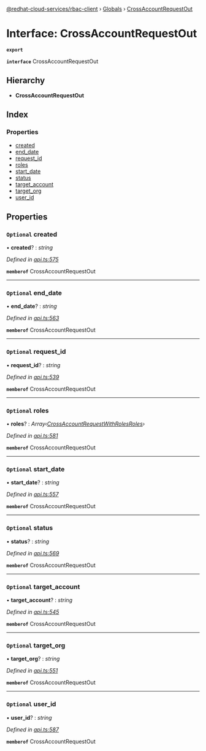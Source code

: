 [@redhat-cloud-services/rbac-client](../README.md) › [Globals](../globals.md) › [CrossAccountRequestOut](crossaccountrequestout.md)

# Interface: CrossAccountRequestOut

**`export`** 

**`interface`** CrossAccountRequestOut

## Hierarchy

* **CrossAccountRequestOut**

## Index

### Properties

* [created](crossaccountrequestout.md#optional-created)
* [end_date](crossaccountrequestout.md#optional-end_date)
* [request_id](crossaccountrequestout.md#optional-request_id)
* [roles](crossaccountrequestout.md#optional-roles)
* [start_date](crossaccountrequestout.md#optional-start_date)
* [status](crossaccountrequestout.md#optional-status)
* [target_account](crossaccountrequestout.md#optional-target_account)
* [target_org](crossaccountrequestout.md#optional-target_org)
* [user_id](crossaccountrequestout.md#optional-user_id)

## Properties

### `Optional` created

• **created**? : *string*

*Defined in [api.ts:575](https://github.com/RedHatInsights/javascript-clients.gi/blob/master/packages/rbac/api.ts#L575)*

**`memberof`** CrossAccountRequestOut

___

### `Optional` end_date

• **end_date**? : *string*

*Defined in [api.ts:563](https://github.com/RedHatInsights/javascript-clients.gi/blob/master/packages/rbac/api.ts#L563)*

**`memberof`** CrossAccountRequestOut

___

### `Optional` request_id

• **request_id**? : *string*

*Defined in [api.ts:539](https://github.com/RedHatInsights/javascript-clients.gi/blob/master/packages/rbac/api.ts#L539)*

**`memberof`** CrossAccountRequestOut

___

### `Optional` roles

• **roles**? : *Array‹[CrossAccountRequestWithRolesRoles](crossaccountrequestwithrolesroles.md)›*

*Defined in [api.ts:581](https://github.com/RedHatInsights/javascript-clients.gi/blob/master/packages/rbac/api.ts#L581)*

**`memberof`** CrossAccountRequestOut

___

### `Optional` start_date

• **start_date**? : *string*

*Defined in [api.ts:557](https://github.com/RedHatInsights/javascript-clients.gi/blob/master/packages/rbac/api.ts#L557)*

**`memberof`** CrossAccountRequestOut

___

### `Optional` status

• **status**? : *string*

*Defined in [api.ts:569](https://github.com/RedHatInsights/javascript-clients.gi/blob/master/packages/rbac/api.ts#L569)*

**`memberof`** CrossAccountRequestOut

___

### `Optional` target_account

• **target_account**? : *string*

*Defined in [api.ts:545](https://github.com/RedHatInsights/javascript-clients.gi/blob/master/packages/rbac/api.ts#L545)*

**`memberof`** CrossAccountRequestOut

___

### `Optional` target_org

• **target_org**? : *string*

*Defined in [api.ts:551](https://github.com/RedHatInsights/javascript-clients.gi/blob/master/packages/rbac/api.ts#L551)*

**`memberof`** CrossAccountRequestOut

___

### `Optional` user_id

• **user_id**? : *string*

*Defined in [api.ts:587](https://github.com/RedHatInsights/javascript-clients.gi/blob/master/packages/rbac/api.ts#L587)*

**`memberof`** CrossAccountRequestOut
